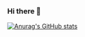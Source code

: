 ### Hi there 👋
[![Anurag's GitHub stats](https://github-readme-stats.vercel.app/api?username=paraggupta027&theme=noctis_minimus)](https://github.com/anuraghazra/github-readme-stats)

<!--
**paraggupta027/paraggupta027** is a ✨ _special_ ✨ repository because its `README.md` (this file) appears on your GitHub profile.

Here are some ideas to get you started:

- 🔭 I’m currently working on ...
- 🌱 I’m currently learning ...
- 👯 I’m looking to collaborate on ...
- 🤔 I’m looking for help with ...
- 💬 Ask me about ...
- 📫 How to reach me: ...
- 😄 Pronouns: ...
- ⚡ Fun fact: ...
-->
